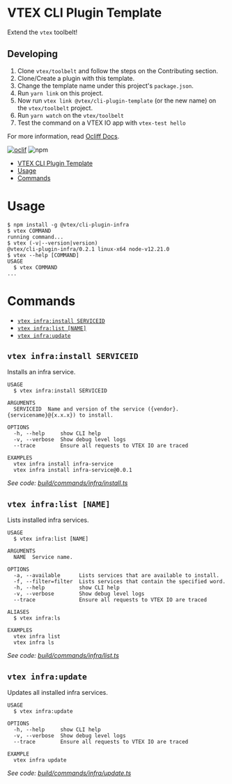 # VTEX CLI Plugin Template

Extend the `vtex` toolbelt!

## Developing

1. Clone `vtex/toolbelt` and follow the steps on the Contributing section.
2. Clone/Create a plugin with this template.
3. Change the template name under this project's `package.json`.
2. Run `yarn link` on this project.
3. Now run `vtex link @vtex/cli-plugin-template` (or the new name) on the `vtex/toolbelt` project.
4. Run `yarn watch` on the `vtex/toolbelt`
5. Test the command on a VTEX IO app with `vtex-test hello`

For more information, read [Ocliff Docs](https://oclif.io/docs/introduction).

[![oclif](https://img.shields.io/badge/cli-oclif-brightgreen.svg)](https://oclif.io)
![npm](https://img.shields.io/npm/v/@vtex/cli-plugin-infra)

<!-- toc -->
* [VTEX CLI Plugin Template](#vtex-cli-plugin-template)
* [Usage](#usage)
* [Commands](#commands)
<!-- tocstop -->
# Usage
<!-- usage -->
```sh-session
$ npm install -g @vtex/cli-plugin-infra
$ vtex COMMAND
running command...
$ vtex (-v|--version|version)
@vtex/cli-plugin-infra/0.2.1 linux-x64 node-v12.21.0
$ vtex --help [COMMAND]
USAGE
  $ vtex COMMAND
...
```
<!-- usagestop -->
# Commands
<!-- commands -->
* [`vtex infra:install SERVICEID`](#vtex-infrainstall-serviceid)
* [`vtex infra:list [NAME]`](#vtex-infralist-name)
* [`vtex infra:update`](#vtex-infraupdate)

## `vtex infra:install SERVICEID`

Installs an infra service.

```
USAGE
  $ vtex infra:install SERVICEID

ARGUMENTS
  SERVICEID  Name and version of the service ({vendor}.{servicename}@{x.x.x}) to install.

OPTIONS
  -h, --help     show CLI help
  -v, --verbose  Show debug level logs
  --trace        Ensure all requests to VTEX IO are traced

EXAMPLES
  vtex infra install infra-service
  vtex infra install infra-service@0.0.1
```

_See code: [build/commands/infra/install.ts](https://github.com/vtex/cli-plugin-infra/blob/v0.2.1/build/commands/infra/install.ts)_

## `vtex infra:list [NAME]`

Lists installed infra services.

```
USAGE
  $ vtex infra:list [NAME]

ARGUMENTS
  NAME  Service name.

OPTIONS
  -a, --available      Lists services that are available to install.
  -f, --filter=filter  Lists services that contain the specified word.
  -h, --help           show CLI help
  -v, --verbose        Show debug level logs
  --trace              Ensure all requests to VTEX IO are traced

ALIASES
  $ vtex infra:ls

EXAMPLES
  vtex infra list
  vtex infra ls
```

_See code: [build/commands/infra/list.ts](https://github.com/vtex/cli-plugin-infra/blob/v0.2.1/build/commands/infra/list.ts)_

## `vtex infra:update`

Updates all installed infra services.

```
USAGE
  $ vtex infra:update

OPTIONS
  -h, --help     show CLI help
  -v, --verbose  Show debug level logs
  --trace        Ensure all requests to VTEX IO are traced

EXAMPLE
  vtex infra update
```

_See code: [build/commands/infra/update.ts](https://github.com/vtex/cli-plugin-infra/blob/v0.2.1/build/commands/infra/update.ts)_
<!-- commandsstop -->
